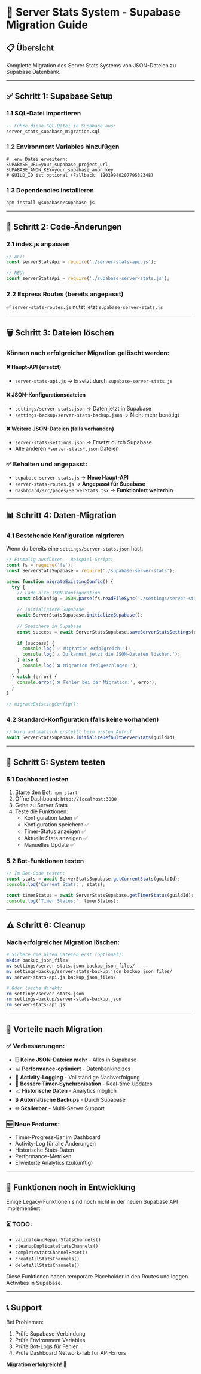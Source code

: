# 🔄 Server Stats System - Supabase Migration Guide

## 📋 Übersicht
Komplette Migration des Server Stats Systems von JSON-Dateien zu Supabase Datenbank.

---

## ✅ Schritt 1: Supabase Setup

### 1.1 SQL-Datei importieren
```sql
-- Führe diese SQL-Datei in Supabase aus:
server_stats_supabase_migration.sql
```

### 1.2 Environment Variables hinzufügen
```env
# .env Datei erweitern:
SUPABASE_URL=your_supabase_project_url
SUPABASE_ANON_KEY=your_supabase_anon_key
# GUILD_ID ist optional (Fallback: 1203994020779532348)
```

### 1.3 Dependencies installieren
```bash
npm install @supabase/supabase-js
```

---

## 🔧 Schritt 2: Code-Änderungen

### 2.1 index.js anpassen
```javascript
// ALT:
const serverStatsApi = require('./server-stats-api.js');

// NEU:
const serverStatsApi = require('./supabase-server-stats.js');
```

### 2.2 Express Routes (bereits angepasst)
✅ `server-stats-routes.js` nutzt jetzt `supabase-server-stats.js`

---

## 🗑️ Schritt 3: Dateien löschen

### Können nach erfolgreicher Migration gelöscht werden:

#### ❌ Haupt-API (ersetzt)
- `server-stats-api.js` → Ersetzt durch `supabase-server-stats.js`

#### ❌ JSON-Konfigurationsdateien
- `settings/server-stats.json` → Daten jetzt in Supabase
- `settings-backup/server-stats-backup.json` → Nicht mehr benötigt

#### ❌ Weitere JSON-Dateien (falls vorhanden)
- `server-stats-settings.json` → Ersetzt durch Supabase
- Alle anderen `*server-stats*.json` Dateien

### ✅ Behalten und angepasst:
- `supabase-server-stats.js` → **Neue Haupt-API**
- `server-stats-routes.js` → **Angepasst für Supabase**
- `dashboard/src/pages/ServerStats.tsx` → **Funktioniert weiterhin**

---

## 📊 Schritt 4: Daten-Migration

### 4.1 Bestehende Konfiguration migrieren
Wenn du bereits eine `settings/server-stats.json` hast:

```javascript
// Einmalig ausführen - Beispiel-Script:
const fs = require('fs');
const ServerStatsSupabase = require('./supabase-server-stats');

async function migrateExistingConfig() {
  try {
    // Lade alte JSON-Konfiguration
    const oldConfig = JSON.parse(fs.readFileSync('./settings/server-stats.json', 'utf8'));
    
    // Initialisiere Supabase
    await ServerStatsSupabase.initializeSupabase();
    
    // Speichere in Supabase
    const success = await ServerStatsSupabase.saveServerStatsSettings(oldConfig, process.env.GUILD_ID);
    
    if (success) {
      console.log('✅ Migration erfolgreich!');
      console.log('⚠️ Du kannst jetzt die JSON-Dateien löschen.');
    } else {
      console.log('❌ Migration fehlgeschlagen!');
    }
  } catch (error) {
    console.error('❌ Fehler bei der Migration:', error);
  }
}

// migrateExistingConfig();
```

### 4.2 Standard-Konfiguration (falls keine vorhanden)
```javascript
// Wird automatisch erstellt beim ersten Aufruf:
await ServerStatsSupabase.initializeDefaultServerStats(guildId);
```

---

## 🔄 Schritt 5: System testen

### 5.1 Dashboard testen
1. Starte den Bot: `npm start`
2. Öffne Dashboard: `http://localhost:3000`
3. Gehe zu Server Stats
4. Teste die Funktionen:
   - Konfiguration laden ✅
   - Konfiguration speichern ✅
   - Timer-Status anzeigen ✅
   - Aktuelle Stats anzeigen ✅
   - Manuelles Update ✅

### 5.2 Bot-Funktionen testen
```javascript
// Im Bot-Code testen:
const stats = await ServerStatsSupabase.getCurrentStats(guildId);
console.log('Current Stats:', stats);

const timerStatus = await ServerStatsSupabase.getTimerStatus(guildId);
console.log('Timer Status:', timerStatus);
```

---

## ⚠️ Schritt 6: Cleanup

### Nach erfolgreicher Migration löschen:

```bash
# Sichere die alten Dateien erst (optional):
mkdir backup_json_files
mv settings/server-stats.json backup_json_files/
mv settings-backup/server-stats-backup.json backup_json_files/
mv server-stats-api.js backup_json_files/

# Oder lösche direkt:
rm settings/server-stats.json
rm settings-backup/server-stats-backup.json
rm server-stats-api.js
```

---

## 🚀 Vorteile nach Migration

### ✅ Verbesserungen:
- 🗄️ **Keine JSON-Dateien mehr** - Alles in Supabase
- 📊 **Performance-optimiert** - Datenbankindizes
- 📝 **Activity-Logging** - Vollständige Nachverfolgung
- 🔄 **Bessere Timer-Synchronisation** - Real-time Updates
- 📈 **Historische Daten** - Analytics möglich
- 🔒 **Automatische Backups** - Durch Supabase
- 🌐 **Skalierbar** - Multi-Server Support

### 🆕 Neue Features:
- Timer-Progress-Bar im Dashboard
- Activity-Log für alle Änderungen
- Historische Stats-Daten
- Performance-Metriken
- Erweiterte Analytics (zukünftig)

---

## 🔧 Funktionen noch in Entwicklung

Einige Legacy-Funktionen sind noch nicht in der neuen Supabase API implementiert:

### ⏳ TODO:
- `validateAndRepairStatsChannels()` 
- `cleanupDuplicateStatsChannels()`
- `completeStatsChannelReset()`
- `createAllStatsChannels()`
- `deleteAllStatsChannels()`

Diese Funktionen haben temporäre Placeholder in den Routes und loggen Activities in Supabase.

---

## 📞 Support

Bei Problemen:
1. Prüfe Supabase-Verbindung
2. Prüfe Environment Variables
3. Prüfe Bot-Logs für Fehler
4. Prüfe Dashboard Network-Tab für API-Errors

**Migration erfolgreich! 🎉** 